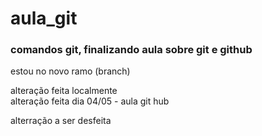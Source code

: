 # aula_git
### comandos git, finalizando aula sobre git e github


estou no novo ramo (branch)

alteração feita localmente   
alteração  feita dia 04/05 - aula git hub 

alterração a ser desfeita 
